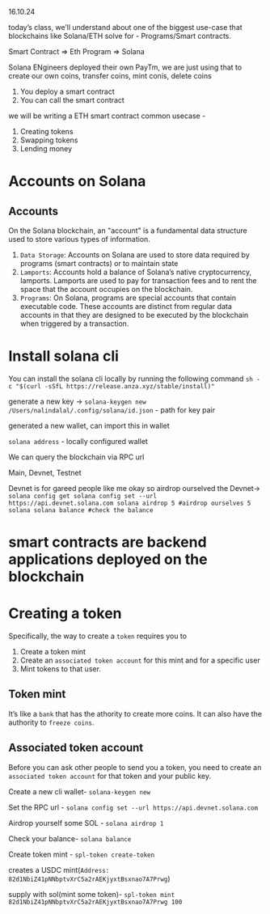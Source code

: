 16.10.24

today’s class, we’ll understand about one of the biggest use-case that blockchains like Solana/ETH solve for - Programs/Smart contracts.

Smart Contract => Eth
Program => Solana


Solana ENgineers deployed their own PayTm, we are just using that to create our own coins, transfer coins, mint conis, delete coins

1. You deploy a smart contract
2. You can call the smart contract

we will be writing a ETH smart contract
common usecase -
1. Creating tokens
2. Swapping tokens
3. Lending money

# Accounts on Solana

## Accounts
On the Solana blockchain, an "account" is a fundamental data structure used to store various types of information.
1. `Data Storage`: Accounts on Solana are used to store data required by programs (smart contracts) or to maintain state
2. `Lamports`: Accounts hold a balance of Solana’s native cryptocurrency, lamports. Lamports are used to pay for transaction fees and to rent the space that the account occupies on the blockchain. 
3. `Programs`:  On Solana, programs are special accounts that contain executable code. These accounts are distinct from regular data accounts in that they are designed to be executed by the blockchain when triggered by a transaction.

# Install solana cli
You can install the solana cli locally by running the following command
`sh -c "$(curl -sSfL https://release.anza.xyz/stable/install)"`

generate a new key -> `solana-keygen new`
`/Users/nalindalal/.config/solana/id.json` - path for key pair

generated a new wallet, can import this in wallet

`solana address` - locally configured wallet

We can query the blockchain via RPC url

Main, Devnet, Testnet

Devnet is for gareed people like me
okay so airdrop ourselved the Devnet-> `
solana config get
solana config set --url https://api.devnet.solana.com
solana airdrop 5 #airdrop ourselves 5 solana
solana balance #check the balance
`

<h1> smart contracts are backend applications deployed on the blockchain</h1>

# Creating a token
Specifically, the way to create a `token` requires you to 
1. Create a token mint
2. Create an `associated token account` for this mint and for a specific user
3. Mint tokens to that user.

## Token mint
It’s like a `bank` that has the athority to create more coins. It can also have the authority to `freeze coins`.

## Associated token account
Before you can ask other people to send you a token, you need to create an `associated token account` for that token and your public key.

Create a new cli wallet- `solana-keygen new`

Set the RPC url - `solana config set --url https://api.devnet.solana.com`

Airdrop yourself some SOL - `solana airdrop 1`

Check your balance- `solana balance`

Create token mint - `spl-token create-token`

creates a USDC mint(`Address:  82d1NbiZ41pNNbptvXrC5a2rAEKjyxtBsxnao7A7Prwg`)

supply with sol(mint some token)- `spl-token mint 82d1NbiZ41pNNbptvXrC5a2rAEKjyxtBsxnao7A7Prwg 100`
